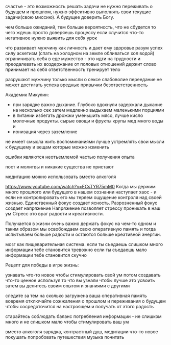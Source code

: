 
счастье - это возможность решать задачи
не нужно переживать о будущем и прошлом, нужно эффективно выполнять свои текущие задачи(свою миссию). А будущее доверить Богу.

чем больше ожиданий, тем больше вероятность, что не сбудется  то чего ждешь
просто доверяешь процессу
если случится что-то негативное нужно выявить для себя урок

что развивает мужчину как личность и дает ему здоровье разум успех силу
аскетизм (спать на холодном на земле обливаться хол водой)
ограничивать себя в еде
мужество - это идти на трудности и преодалевать их
воздержание от половых отношений
держит слово
принимает на себя ответственность 
тренирует тело

разрушают мужчину только мысли о сексе
слабоволие
переедание
не может достигать успеха
вредные привычки
безответственность 

Академик Микулин:
- при зарядке важно дыхание. Глубоко вдохнули задержали дыхание на несколько сек затем медленно выдыхаем маленькими порциями
- в питании избегать дрожжи уменьшить мясо, лучше кисло молочные продукты. сырые овощи и фрукты крупы мед много воды и 
- ионизация через заземление

не имеет смысла жить воспоминаниями
лучше устремлять свои мысли к будущему и вещам которые можно изменить

ошибки являются неотъемлемой частью получения опыта

пост и молитвы и никакие существа не пристают

медитацию можно использовать вместо алкоголя

https://www.youtube.com/watch?v=ECsTYR75mM0
Когда мы держим много прошлого или будущего в нашем сознании наступает хаос - и если не контролировать его мы теряем
ощущение контроля над своей жизнью.
Единственный фокус создает ясность.
Разрозненный фокус создает напряжение
Напряжение позволяет стрессу проникать в наш ум
Стресс это враг радости и креативности.

Получается в жизни очень важно держать фокус на чем-то одном и таким образом мы освобождаем свою оперативную память и тогда испытываем
больше радости и остаются больше креативной энергии.

мозг как пищеварительная система. если ты съедаешь слишком много информации тебе становится тревожно
если ты съедаешь мало информации тебе становится скучно

Рецепт для победы в игре жизнь:

узнавать что-то новое чтобы стимулировать свой ум
потом создавать что-то ценное используя то что вы узнали чтобы лучше это усвоить
затем вы делитесь своим опытом и знаниями с другими

следите за тем на сколько загружена ваша оперативная память
вовремя отключайте сожжаления о прошлом и переживания о будущем чтобы сосредоточится на настроящем и получать от этого радость

старайтесь соблюдать баланс потребления информации - не слишком много и не слишком мало чтобы стимулировать ваш ум

вместо алкоголя
 зарядка, контрастный душ, медитации
 что-то новое покушать попробовать
 путешествия
 музыка
 почитать
